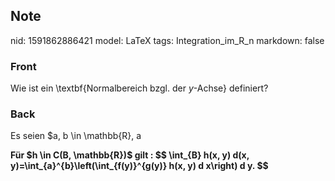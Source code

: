 ## Note
nid: 1591862886421
model: LaTeX
tags: Integration_im_R_n
markdown: false

### Front
Wie ist ein \textbf{Normalbereich bzgl. der $y$-Achse} definiert?

### Back
Es seien $a, b \in \mathbb{R}, a
<div>
  <b g="" und="" auf="" dann="" die="" menge="" b:="\left\{(x," y=
  "" x="" ein="" bzgl.="" der="" nach="" ist="" messbar.="">Für $h
  \in C(B, \mathbb{R})$ gilt : $$ \int_{B} h(x, y) d(x,
  y)=\int_{a}^{b}\left(\int_{f(y)}^{g(y)} h(x, y) d x\right) d y.
  $$</b>
</div>
